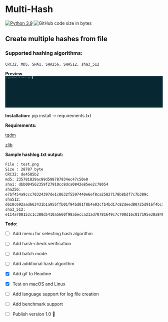 # Multi-Hash
[![Python 3.9](https://img.shields.io/badge/python-3.9-blue.svg)](https://www.python.org/downloads/release/python-390/) ![GitHub code size in bytes](https://img.shields.io/github/languages/code-size/Nekogami-dono/Multi-Hash)

## Create multiple hashes from file
### Supported hashing algorithms:
    CRC32, MD5, SHA1, SHA256, SHA512, sha3_512

**Preview**
![](Multi-Hash-preview.gif)

**Installation:**
pip install -r requirements.txt

**Requirements:**

[tqdm](https://github.com/tqdm/tqdm)

[zlib](https://github.com/madler/zlib)

**Sample hashlog.txt output:**
```
File : test.png
Size : 28787 byte
CRC32: de4585b2
md5: 235781829ac89d598787934ec47c50e0
sha1: dbb004562359f27910cc8dca0842e85ee2c78054
sha256: e7bf454a9ccc70324397de1c8632f5597440e6ef8ca25827178b8bdf7c7b389c
sha512: d610c692aad663431b1a955ffb01f94bd01f8b4e03cfb4bd17c82deed80725d916f4bc704487037fd51740a510d89d40a1d9d41023780598ebc936792448e5f4
sha3_512: e114a708153c1c388d5410a5660f98abecca21ad70781649c7c700d16c017195e38a848b8c0aa43a01a422d2bd5b0cf246b37ed43ddc8e65e1fd9435020fd52b
```

**Todo:**
- [ ] Add menu for selecting hash algorithm
- [ ] Add hash-check verification
- [ ] Add batch mode
- [ ] Add additional hash algorithm
- [X] Add gif to Readme
- [X] Test on macOS and Linux
- [ ] Add language support for log file creation
- [ ] Add benchmark support
- [ ] Publish version 1.0 :tada:


